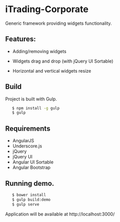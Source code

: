 iTrading-Corporate
====================

Generic framework providing widgets functionality.


Features:
---------

 - Adding/removing widgets
 
 - Widgets drag and drop (with jQuery UI Sortable)
 
 - Horizontal and vertical widgets resize

Build
-----

 Project is built with Gulp.

 ``` bash
    $ npm install -g gulp
    $ gulp
 ```

Requirements
------------

- AngularJS
- Underscore.js
- jQuery
- jQuery UI
- Angular UI Sortable
- Angular Bootstrap

Running demo.
------------

 ``` bash
    $ bower install
    $ gulp build:demo
    $ gulp serve
 ```

Application will be available at http://localhost:3000/